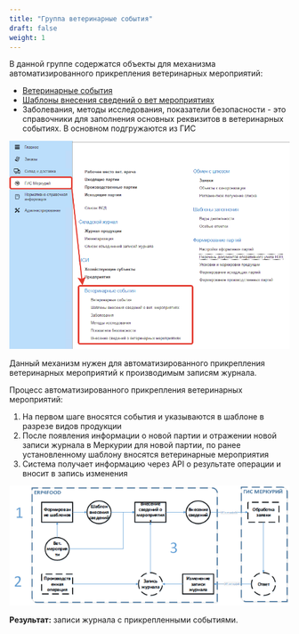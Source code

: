 ```yaml
---
title: "Группа ветеринарные события"
draft: false
weight: 1
---
```


В данной группе содержатся объекты для механизма автоматизированного прикрепления ветеринарных мероприятий:

- [Ветеринарные события](https://konstanta-it.github.io/erp4food/mercury/integrationwithmercury/normativereferenceinformation/veterinaryevents/)
- [Шаблоны внесения сведений о вет мероприятиях](https://konstanta-it.github.io/erp4food/mercury/integrationwithmercury/normativereferenceinformation/veterinaryevents/templateforenteringinformation/)
- Заболевания, методы исследования, показатели безопасности - это справочники для заполнения основных реквизитов в ветеринарных событиях. В основном подгружаются из ГИС

[![1][1]][1]

Данный механизм нужен для автоматизированного прикрепления ветеринарных мероприятий к производимым записям журнала.

Процесс автоматизированного прикрепления ветеринарных мероприятий:

1. На первом шаге вносятся события и указываются в шаблоне в разрезе видов продукции
2. После появления информации о новой партии и отражении новой записи журнала в Меркурии для новой партии, по ранее установленному шаблону вносятся ветеринарные мероприятия
3. Система получает информацию через API о результате операции и вносит в запись изменения

[![2][2]][2]

**Результат:** записи журнала с прикрепленными событиями.

[1]: 1.png
[2]: 2.png
